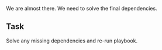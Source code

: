 We are almost there. We need to solve the final dependencies.

## Task

Solve any missing dependencies and re-run playbook.
